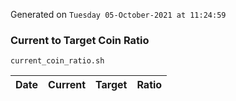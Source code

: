 Generated on `Tuesday 05-October-2021 at 11:24:59`

### Current to Target Coin Ratio
`current_coin_ratio.sh`

Date|Current|Target|Ratio
---|---|---|---
